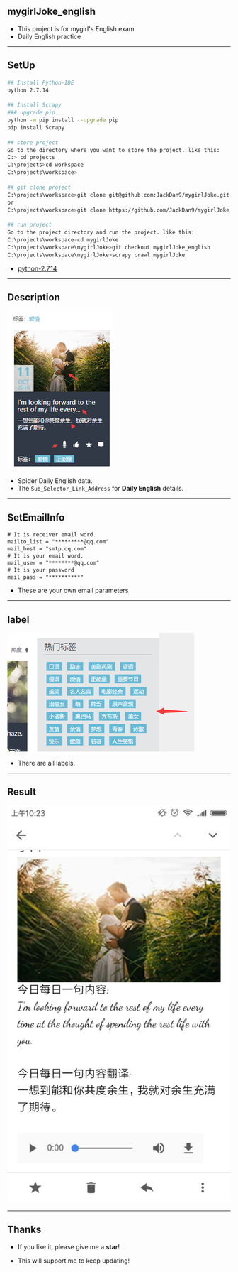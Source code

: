 

## mygirlJoke_english
- This project is for mygirl's English exam.
- Daily English practice

------

## SetUp
```bash
## Install Python-IDE
python 2.7.14

## Install Scrapy
### upgrade pip
python -m pip install --upgrade pip
pip install Scrapy

## store project
Go to the directory where you want to store the project. like this:
C:> cd projects
C:\projects>cd workspace
C:\projects\workspace>

## git clone project
C:\projects\workspace>git clone git@github.com:JackDan9/mygirlJoke.git
or
C:\projects\workspace>git clone https://github.com/JackDan9/mygirlJoke.git

## run project
Go to the project directory and run the project. like this:
C:\projects\workspace>cd mygirlJoke
C:\projects\workspace\mygirlJoke>git checkout mygirlJoke_english
C:\projects\workspace\mygirlJoke>scrapy crawl mygirlJoke
```

- [python-2.7.14][1]

-----

## Description

![english_description][2]

- Spider Daily English data.
- The `Sub_Selector_Link_Address` for **Daily English** details.

------

## SetEmailInfo
```
# It is receiver email word.
mailto_list = "*********@qq.com"
mail_host = "smtp.qq.com"
# It is your email word.
mail_user = "********@qq.com"
# It is your password
mail_pass = "**********"
```
- These are your own email parameters

------

## label

![all_type_labels][3]

- There are all labels.

------

## Result

![english_result][4]

------



## Thanks
- If you like it, please give me a **star**!
- This will support me to keep updating!


  [1]: https://www.python.org/downloads/release/python-2714/
  [2]: ./images/english_description.png "english_description.png"
  [3]: ./images/mygirl_english_label.png "mygirl_english_label.png"
  [4]: ./images/mygirlJoke_english.jpg "mygirlJoke_english.jpg"
